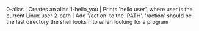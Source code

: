 0-alias | Creates an alias
1-hello_you | Prints 'hello user', where user is the current Linux user
2-path | Add '/action' to the 'PATH'. '/action' should be the last directory the shell looks into when looking for a program

